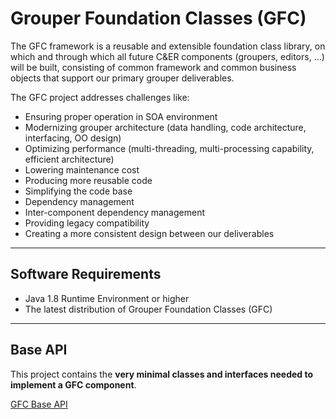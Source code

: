 # Grouper Foundation Classes (GFC)

  The GFC framework is a reusable and extensible foundation class library, on which and through
  which all future C&amp;ER components (groupers, editors, ...) will be built, consisting of common framework and common 
  business objects that support our primary grouper deliverables.
  
  
  The GFC project addresses challenges like:

  - Ensuring proper operation in SOA environment
  - Modernizing grouper architecture (data handling, code architecture, interfacing, OO design)
  - Optimizing performance (multi-threading, multi-processing capability, efficient architecture)
  - Lowering maintenance cost
  - Producing more reusable code
  - Simplifying the code base
  - Dependency management
  - Inter-component dependency management
  - Providing legacy compatibility
  - Creating a more consistent design between our deliverables


-------------------------


## Software Requirements

  - Java 1.8 Runtime Environment or higher
  - The latest distribution of Grouper Foundation Classes (GFC)


------------------------------


## Base API

  This project contains the **very minimal classes and interfaces needed to implement a GFC component**.

  [GFC Base API](./doc/BaseApi.md)
  


